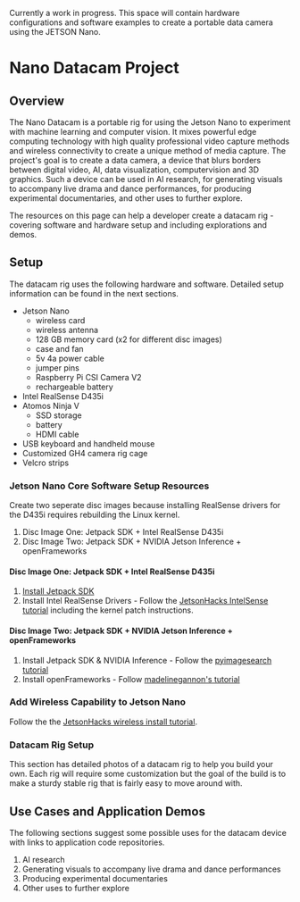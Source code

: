 Currently a work in progress. This space will contain hardware configurations and software examples to create a portable data camera using the JETSON Nano.

# Nano Datacam Project 

## Overview
The Nano Datacam is a portable rig for using the Jetson Nano to experiment with machine learning and computer vision. It mixes powerful edge computing technology with high quality professional video capture methods and wireless connectivity to create a unique method of media capture. The project's goal is to create a data camera, a device that blurs borders between digital video, AI, data visualization, computervision and 3D graphics. Such a device can be used in AI research, for generating visuals to accompany live drama and dance performances, for producing experimental documentaries, and other uses to further explore.

The resources on this page can help a developer create a datacam rig - covering software and hardware setup and including explorations and demos. 

## Setup
The datacam rig uses the following hardware and software. Detailed setup information can be found in the next sections.
* Jetson Nano
  * wireless card
  * wireless antenna
  * 128 GB memory card (x2 for different disc images)
  * case and fan
  * 5v 4a power cable
  * jumper pins
  * Raspberry Pi CSI Camera V2
  * rechargeable battery
* Intel RealSense D435i
* Atomos Ninja V
  * SSD storage
  * battery
  * HDMI cable
* USB keyboard and handheld mouse
* Customized GH4 camera rig cage
* Velcro strips
  
### Jetson Nano Core Software Setup Resources
Create two seperate disc images because installing RealSense drivers for the D435i requires rebuilding the Linux kernel. 
1. Disc Image One: Jetpack SDK + Intel RealSense D435i
2. Disc Image Two: Jetpack SDK + NVIDIA Jetson Inference + openFrameworks

#### Disc Image One: Jetpack SDK + Intel RealSense D435i
1. [Install Jetpack SDK](https://developer.nvidia.com/embedded/learn/get-started-jetson-nano-devkit#intro)
2. Install Intel RealSense Drivers - Follow the [JetsonHacks IntelSense tutorial](https://www.jetsonhacks.com/2019/05/16/jetson-nano-realsense-depth-camera) including the kernel patch instructions.

#### Disc Image Two: Jetpack SDK + NVIDIA Jetson Inference + openFrameworks
1. Install Jetpack SDK & NVIDIA Inference - Follow the [pyimagesearch tutorial](https://www.pyimagesearch.com/2019/05/06/getting-started-with-the-nvidia-jetson-nano/)
2. Install openFrameworks - Follow [madelinegannon's tutorial](https://gist.github.com/madelinegannon/237733e6c114f156b31366f47c1f3d32) 

### Add Wireless Capability to Jetson Nano
Follow the the [JetsonHacks wireless install tutorial](https://www.jetsonhacks.com/2019/04/08/jetson-nano-intel-wifi-and-bluetooth/).

### Datacam Rig Setup
This section has detailed photos of a datacam rig to help you build your own. Each rig will require some customization but the goal of the build is to make a sturdy stable rig that is fairly easy to move around with.

## Use Cases and Application Demos
The following sections suggest some possible uses for the datacam device with links to application code repositories.  
1. AI research
2. Generating visuals to accompany live drama and dance performances
3. Producing experimental documentaries
4. Other uses to further explore


